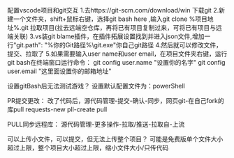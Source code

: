 配置vscode项目和git交互
    1.去https://git-scm.com/download/win 下载git
    2.新建一个文件夹，shift+鼠标右键，选择git bash here ,输入git clone %项目地址%.git 拉取项目(拉去远端空仓库，再将已有项目复制过来，可将已有项目与远端关联)
    3.vs装git blame插件，在插件拓展设置找到并进入json文件,增加一行"git.path": "%你的Git路径%\\git.exe"你自己git路径
    4.然后就可以修改文件，提交、拉取了
    5.如果需要输入user name和user email，在项目文件夹右键，运行git bash在终端窗口运行命令：
        git config user.name "设置你的名字"
        git config user.email "这里面设置你的邮箱地址"

设置gitBash后无法测试游戏？
    设置默认配置文件为：powerShell

PR提交更改：
    改了代码后，源代码管理-提交-确认-同步，网页git-在自己fork的库pull requests-new pll-create pull

PULL同步远程库：
    源代码管理-更多操作-拉取/推送-拉取自-上流

可以上传小文件，可以提交，但无法上传整个项目？
    可能是免费版单个文件大小超过上限，整个项目大小超过上限，缩小文件大小/只传代码
